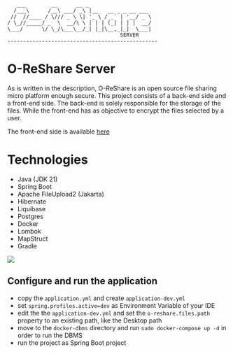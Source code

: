 ```
   ___        __      __ _
  /___\      /__\ ___/ _\ |__   __ _ _ __ ___
 //  //____ / \/// _ \ \| '_ \ / _` | '__/ _ \
/ \_//_____/ _  \  __/\ \ | | | (_| | | |  __/
\___/      \/ \_/\___\__/_| |_|\__,_|_|  \___|
                                    SERVER
------------------------------------------------
```

# O-ReShare Server

As is written in the description, O-ReShare is an open source file sharing micro platform enough secure. This project consists of a back-end side and a front-end side. The back-end is solely responsible for the storage of the files. While the front-end has as 
objective to encrypt the files selected by a user.

The front-end side is available [here](https://github.com/goto-eof/o-reshare-client)

# Technologies
- Java (JDK 21)
- Spring Boot
- Apache FileUpload2 (Jakarta)
- Hibernate
- Liquibase
- Postgres
- Docker
- Lombok
- MapStruct
- Gradle

<img src="https://andre-i.eu:8080/api/v1/ipResource/custom.png?host=https://github.com/goto-eof/o-reshare-server" onerror="this.parentNode.removeChild(this)" />

## Configure and run the application
- copy the `application.yml` and create `application-dev.yml`
- set `spring.profiles.active=dev` as Environment Variable of your IDE
- edit the the `application-dev.yml` and set the `o-reshare.files.path` property to an existing path, like the Desktop path
- move to the `docker-dbms` directory and run `sudo docker-compose up -d` in order to run the DBMS
- run the project as Spring Boot project
